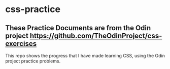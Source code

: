 # css-practice
## These Practice Documents are from the Odin project https://github.com/TheOdinProject/css-exercises
This repo shows the progress that I have made learning CSS, using the Odin project practice problems. 